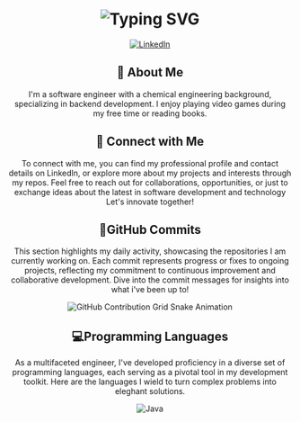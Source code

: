 <div align="center">
 <h1>
   <img src="" alt="Typing SVG"/>
 </h1>
</div>
<div align="center">
    <!-- Replace href with your links -->
    <a href="https://www.linkedin.com/in/Joseph-Avuodavberoye-utuedeye/">
        <img src="https://img.shields.io/badge/LinkedIn-0077B5?style=for-the-badge&logo=linkedin&logoColor=white" alt="LinkedIn"/>
    </a>
</div>
<div align="center">
    <h2>🚀 About Me</h2>
    <p>I'm a software engineer with a chemical engineering background, specializing in backend development.
       I enjoy playing video games during my free time or reading books.</p>
</div>

<div align="center">
    <h2>📌 Connect with Me</h2>
    <p>To connect with me, you can find my professional profile and contact details on Linkedln,
       or explore more about my projects and interests through my repos. Feel free to reach out
       for collaborations, opportunities, or just to exchange ideas about the latest in software development and technology
       Let's innovate together!</p>
</div>
<div align="center">
 <h2>🚀GitHub Commits</h2>
    <p>This section highlights my daily activity, showcasing the repositories I am currently working on.
    Each commit represents progress or fixes to ongoing projects, reflecting my commitment to continuous
    improvement and collaborative development. Dive into the commit messages for insights into what i've been up to!</p>
</div>
<div align="center">
    <img src="https://raw.githubusercontent.com/utuedey/utuedey/output/github-contribution-grid-snake.svg" alt="GitHub Contribution Grid Snake Animation"/>
</di
<div align="center">
 <h2>💻Programming Languages</h2>
 <p>As a multifaceted engineer, I've developed proficiency in a diverse set of programming languages,
 each serving as a pivotal tool in my development toolkit. Here are the languages I wield to turn complex problems into eleghant solutions.</p>
</div>
<div align="center">
    <!-- Replace with your skills -->
    <img src="https://img.shields.io/badge/Java-007396?style=for-the-badge&logo=java&logoColor=white" alt="Java" />
    <!-- Add more badges similarly -->
</div>
